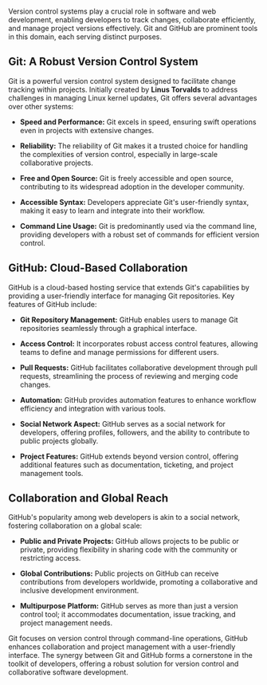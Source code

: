 ```table-of-contents
```


Version control systems play a crucial role in software and web development, enabling developers to track changes, collaborate efficiently, and manage project versions effectively. Git and GitHub are prominent tools in this domain, each serving distinct purposes. 

## Git: A Robust Version Control System

Git is a powerful version control system designed to facilitate change tracking within projects. Initially created by **Linus Torvalds** to address challenges in managing Linux kernel updates, Git offers several advantages over other systems:

- **Speed and Performance:** Git excels in speed, ensuring swift operations even in projects with extensive changes.
  
- **Reliability:** The reliability of Git makes it a trusted choice for handling the complexities of version control, especially in large-scale collaborative projects.
  
- **Free and Open Source:** Git is freely accessible and open source, contributing to its widespread adoption in the developer community.
  
- **Accessible Syntax:** Developers appreciate Git's user-friendly syntax, making it easy to learn and integrate into their workflow.
  
- **Command Line Usage:** Git is predominantly used via the command line, providing developers with a robust set of commands for efficient version control.

## GitHub: Cloud-Based Collaboration
GitHub is a cloud-based hosting service that extends Git's capabilities by providing a user-friendly interface for managing Git repositories. Key features of GitHub include:

- **Git Repository Management:** GitHub enables users to manage Git repositories seamlessly through a graphical interface.
  
- **Access Control:** It incorporates robust access control features, allowing teams to define and manage permissions for different users.
  
- **Pull Requests:** GitHub facilitates collaborative development through pull requests, streamlining the process of reviewing and merging code changes.
  
- **Automation:** GitHub provides automation features to enhance workflow efficiency and integration with various tools.
  
- **Social Network Aspect:** GitHub serves as a social network for developers, offering profiles, followers, and the ability to contribute to public projects globally.
  
- **Project Features:** GitHub extends beyond version control, offering additional features such as documentation, ticketing, and project management tools.

## Collaboration and Global Reach
GitHub's popularity among web developers is akin to a social network, fostering collaboration on a global scale:

- **Public and Private Projects:** GitHub allows projects to be public or private, providing flexibility in sharing code with the community or restricting access.
  
- **Global Contributions:** Public projects on GitHub can receive contributions from developers worldwide, promoting a collaborative and inclusive development environment.
  
- **Multipurpose Platform:** GitHub serves as more than just a version control tool; it accommodates documentation, issue tracking, and project management needs.


Git focuses on version control through command-line operations, GitHub enhances collaboration and project management with a user-friendly interface. The synergy between Git and GitHub forms a cornerstone in the toolkit of developers, offering a robust solution for version control and collaborative software development. 